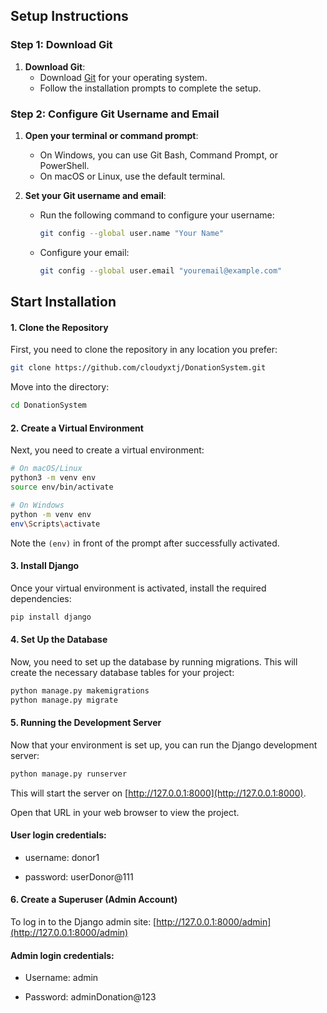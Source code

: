 ## Setup Instructions
### Step 1: Download Git
1. **Download Git**:
   - Download [Git](https://git-scm.com/downloads) for your operating system.
   - Follow the installation prompts to complete the setup.

### Step 2: Configure Git Username and Email
1. **Open your terminal or command prompt**:
   - On Windows, you can use Git Bash, Command Prompt, or PowerShell.
   - On macOS or Linux, use the default terminal.

2. **Set your Git username and email**:
   - Run the following command to configure your username:
     ```bash
     git config --global user.name "Your Name"
     ```
   - Configure your email:
     ```bash
     git config --global user.email "youremail@example.com"
     ```

## Start Installation
#### 1. **Clone the Repository**

First, you need to clone the repository in any location you prefer:

```bash
git clone https://github.com/cloudyxtj/DonationSystem.git
```
Move into the directory:
```bash
cd DonationSystem
```

#### 2. **Create a Virtual Environment**
Next, you need to create a virtual environment:
```bash
# On macOS/Linux
python3 -m venv env
source env/bin/activate

# On Windows
python -m venv env
env\Scripts\activate
```
Note the `(env)` in front of the prompt after successfully activated.

#### 3. **Install Django**
Once your virtual environment is activated, install the required dependencies:
```bash
pip install django
```

#### 4. **Set Up the Database**
Now, you need to set up the database by running migrations. This will create the necessary database tables for your project:

```bash
python manage.py makemigrations
python manage.py migrate
```

#### 5. **Running the Development Server**
Now that your environment is set up, you can run the Django development server:
```bash
python manage.py runserver
```

This will start the server on [http://127.0.0.1:8000](http://127.0.0.1:8000). 

Open that URL in your web browser to view the project.

#### User login credentials:

- username: donor1

- password: userDonor@111

#### 6. **Create a Superuser (Admin Account)**
To log in to the Django admin site: [http://127.0.0.1:8000/admin](http://127.0.0.1:8000/admin)

#### Admin login credentials:

- Username: admin

- Password: adminDonation@123